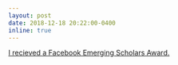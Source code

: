 ```yaml
---
layout: post
date: 2018-12-18 20:22:00-0400
inline: true
---
```


<a href="https://research.fb.com/programs/emerging-scholars/"> I recieved a Facebook Emerging Scholars Award. </a>
